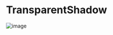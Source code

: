 # TransparentShadow


![image](https://github.com/dongch007/TransparentShadow/blob/master/ScreenCapture.png)
